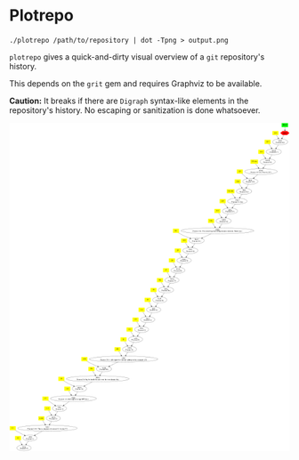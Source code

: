 # Plotrepo

```
./plotrepo /path/to/repository | dot -Tpng > output.png
```

`plotrepo` gives a quick-and-dirty visual overview of a `git` repository's history.
 
This depends on the `grit` gem and requires Graphviz to be available.

**Caution:** It breaks if there are `Digraph` syntax-like elements in the repository's history. No escaping or sanitization is done whatsoever.

![Output Screenshot](res/output.png)
